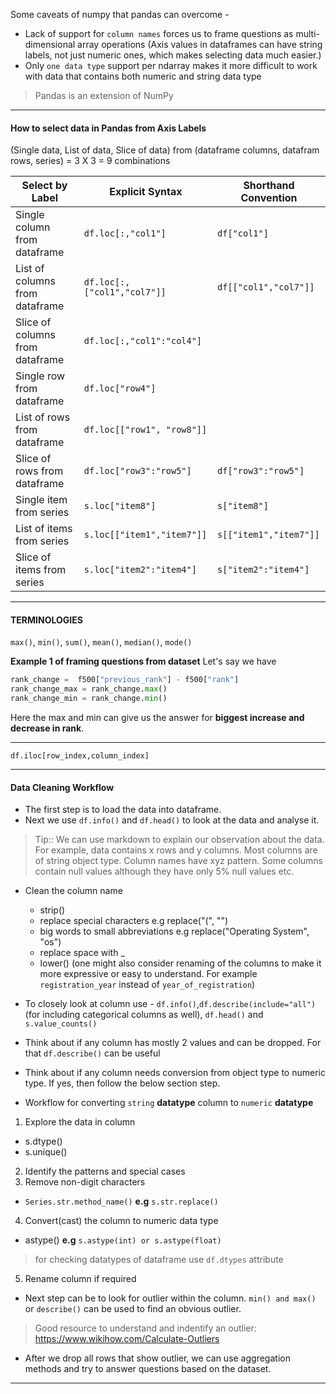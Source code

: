 Some caveats of numpy that pandas can overcome -
* Lack of support for `column names` forces us to frame questions as multi-dimensional array operations (Axis values in dataframes can have string labels, not just numeric ones, which makes selecting data much easier.)
* Only `one data type` support per ndarray makes it more difficult to work with data that contains both numeric and string data type

> Pandas is an extension of NumPy
---
#### How to select data in Pandas from Axis Labels
(Single data, List of data, Slice of data) from (dataframe columns, datafram rows, series) = 3 X 3 = 9 combinations

Select by Label	                | Explicit Syntax             | Shorthand Convention
------------------------------- | --------------------------- | --------------------
Single column from dataframe    | `df.loc[:,"col1"]`          | `df["col1"]`
List of columns from dataframe	| `df.loc[:,["col1","col7"]]` | `df[["col1","col7"]]`
Slice of columns from dataframe	| `df.loc[:,"col1":"col4"]`   | 
Single row from dataframe	    | `df.loc["row4"]`            | 
List of rows from dataframe	    | `df.loc[["row1", "row8"]]`  | 
Slice of rows from dataframe    | `df.loc["row3":"row5"]`     | `df["row3":"row5"]`
Single item from series	        | `s.loc["item8"]`            | `s["item8"]`
List of items from series       | `s.loc[["item1","item7"]]`  | `s[["item1","item7"]]`
Slice of items from series      | `s.loc["item2":"item4"]`    | `s["item2":"item4"]` 

---

#### TERMINOLOGIES
`max()`, `min()`, `sum()`, `mean()`, `median()`, `mode()`

__Example 1 of framing questions from dataset__
Let's say we have
```python
rank_change =  f500["previous_rank"] - f500["rank"]
rank_change_max = rank_change.max()
rank_change_min = rank_change.min()
```
Here the max and min can give us the answer for __biggest increase and decrease in rank__.

---
```
df.iloc[row_index,column_index]
```
---
#### Data Cleaning Workflow

* The first step is to load the data into dataframe.
* Next we use `df.info()` and `df.head()` to look at the data and analyse it.
> Tip:: We can use markdown to explain our observation about the data.
For example, data contains x rows and y columns. Most columns are of string object type. Column names have xyz pattern. Some columns contain null values although they have only 5% null values etc.
* Clean the column name
    - strip()
    - replace special characters e.g replace("(", "")
    - big words to small abbreviations e.g replace("Operating System", "os")
    - replace space with _
    - lower()
(one might also consider renaming of the columns to make it more expressive or easy to understand. For example `registration_year` instead of `year_of_registration`)

* To closely look at column use - `df.info()`,`df.describe(include="all")`(for including categorical columns as well), `df.head()` and `s.value_counts()`

* Think about if any column has mostly 2 values and can be dropped. For that `df.describe()` can be useful

* Think about if any column needs conversion from object type to numeric type. If yes, then follow the below section step.

* Workflow for converting `string` __datatype__ column to `numeric` __datatype__
1. Explore the data in column
- s.dtype()
- s.unique()
2. Identify the patterns and special cases
3. Remove non-digit characters
- `Series.str.method_name()` __e.g__ `s.str.replace()`
4. Convert(cast) the column to numeric data type
- astype() __e.g__ `s.astype(int) or s.astype(float)`
> for checking datatypes of dataframe use `df.dtypes` attribute
5. Rename column if required

* Next step can be to look for outlier within the column.
`min() and max()` or `describe()` can be used to find an obvious outlier.

> Good resource to understand and indentify an outlier: https://www.wikihow.com/Calculate-Outliers

* After we drop all rows that show outlier, we can use aggregation methods and try to answer questions based on the dataset.

---


